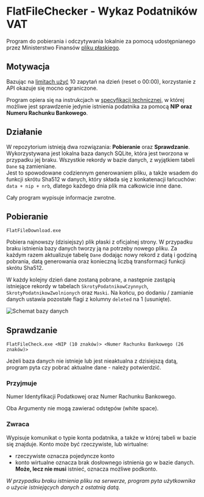 # FlatFileChecker - Wykaz Podatników VAT

Program do pobierania i odczytywania lokalnie za pomocą udostępnianego przez Ministerstwo Finansów [pliku płaskiego](https://www.podatki.gov.pl/vat/bezpieczna-transakcja/wykaz-podatnikow-vat/plik-plaski/).

## Motywacja

Bazując na [limitach użyć](https://www.gov.pl/web/kas/api-wykazu-podatnikow-vat) 10 zapytań na dzień (reset o 00:00), korzystanie z API okazuje się mocno ograniczone.

Program opiera się na instrukcjach w [specyfikacji technicznej](https://www.podatki.gov.pl/media/5745/specyfikacja-techniczna-pliku-plaskiego_20200826.pdf), w której możliwe jest sprawdzenie 
jedynie istnienia podatnika za pomocą **NIP oraz Numeru Rachunku Bankowego**.

## Działanie

W repozytorium istnieją dwa rozwiązania: **Pobieranie** oraz **Sprawdzanie**.   
Wykorzystywana jest lokalna baza danych SQLite, która jest tworzona w przypadku jej braku. Wszystkie rekordy w bazie danych, z wyjątkiem tabeli `Dane` są zamieniane.  
Jest to spowodowane codziennym generowaniem pliku, a także wsadem do funkcji skrótu Sha512 w danych, 
który składa się z konkatenacji łańcuchów: `data + nip + nrb`, dlatego każdego dnia plik ma całkowicie inne dane.

Cały program wypisuje informacje zwrotne.

## Pobieranie
```
FlatFileDownload.exe
```
Pobiera najnowszy (dzisiejszy) plik płaski z oficjalnej strony. W przypadku braku istnienia bazy danych tworzy ją na potrzeby nowego pliku.
Za każdym razem aktualizuje tabelę `Dane` dodając nowy rekord z datą i godziną pobrania, datą generowania oraz konieczną liczbą transformacji funkcji skrótu Sha512.

W każdy kolejny dzień dane zostaną pobrane, a następnie zastąpią istniejące rekordy w tabelach `SkrotyPodatnikowCzynnych`, `SkrotyPodatnikowZwolnionych` oraz `Maski`.
Na końcu, po dodaniu / zamianie danych ustawia pozostałe flagi z kolumny `deleted` na 1 (usunięte).

![Schemat bazy danych](https://github.com/user-attachments/assets/db74a715-dff3-4808-a569-518a955c8c45)

## Sprawdzanie
```
FlatFileCheck.exe <NIP (10 znaków)> <Numer Rachunku Bankowego (26 znaków)>
```
Jeżeli baza danych nie istnieje lub jest nieaktualna z dzisiejszą datą, program pyta czy pobrać aktualne dane - należy potwierdzić.

### Przyjmuje
Numer Identyfikacji Podatkowej oraz Numer Rachunku Bankowego.  

Oba Argumenty nie mogą zawierać odstępów (white space).

### Zwraca
Wypisuje komunikat o typie konta podatnika, a także w której tabeli w bazie się znajduje.
Konto może być rzeczywiste, lub wirtualne:
- rzeczywiste oznacza pojedyncze konto
- konto wirtualne oznacza brak dosłownego istnienia go w bazie danych. **Może, lecz nie musi** istnieć, oznacza możliwe podkonto.

*W przypadku braku istnienia pliku na serwerze, program pyta użytkownika o użycie istniejących danych z ostatnią datą.*
